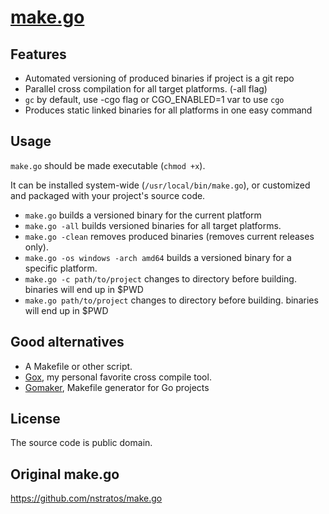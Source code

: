 # [make.go](https://github.com/aerth/make.go/archive/master.zip)


## Features

- Automated versioning of produced binaries if project is a git repo
- Parallel cross compilation for all target platforms. (-all flag)
- `gc` by default, use -cgo flag or CGO_ENABLED=1 var to use `cgo`
- Produces static linked binaries for all platforms in one easy command

## Usage

`make.go` should be made executable (`chmod +x`).

It can be installed system-wide (`/usr/local/bin/make.go`), or customized and packaged with your project's source code.

- `make.go` builds a versioned binary for the current platform
- `make.go -all` builds versioned binaries for all target platforms.
- `make.go -clean` removes produced binaries (removes current releases only).
- `make.go -os windows -arch amd64` builds a versioned binary for a specific platform.
- `make.go -c path/to/project` changes to directory before building. binaries will end up in $PWD
- `make.go path/to/project` changes to directory before building. binaries will end up in $PWD

## Good alternatives

- A Makefile or other script.
- [Gox](https://github.com/mitchellh/gox), my personal favorite cross compile tool.
- [Gomaker](https://github.com/aerth/gomaker), Makefile generator for Go projects

## License

The source code is public domain.

## Original make.go

https://github.com/nstratos/make.go
